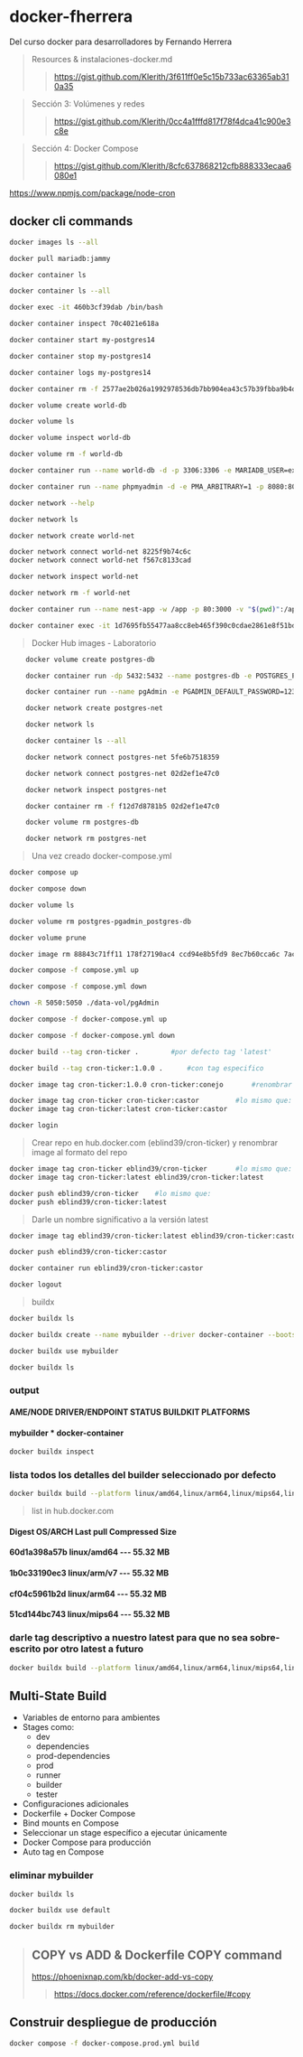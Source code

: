 # docker-fherrera
Del curso docker para desarrolladores by Fernando Herrera

> Resources & instalaciones-docker.md
>> https://gist.github.com/Klerith/3f611ff0e5c15b733ac63365ab310a35

> Sección 3: Volúmenes y redes
>> https://gist.github.com/Klerith/0cc4a1fffd817f78f4dca41c900e3c8e

> Sección 4: Docker Compose
>> https://gist.github.com/Klerith/8cfc637868212cfb888333ecaa6080e1

https://www.npmjs.com/package/node-cron

## docker cli commands

```sh
docker images ls --all

docker pull mariadb:jammy

docker container ls

docker container ls --all

docker exec -it 460b3cf39dab /bin/bash

docker container inspect 70c4021e618a

docker container start my-postgres14

docker container stop my-postgres14

docker container logs my-postgres14

docker container rm -f 2577ae2b026a1992978536db7bb904ea43c57b39fbba9b4d8f44d9b2a754574f

docker volume create world-db

docker volume ls

docker volume inspect world-db

docker volume rm -f world-db

docker container run --name world-db -d -p 3306:3306 -e MARIADB_USER=example-user -e MARIADB_PASSWORD=user-password -e MARIADB_ROOT_PASSWORD=root-secret-password -e MARIADB_DATABASE=world-db --volume world-db:/var/lib/mysql mariadb:jammy

docker container run --name phpmyadmin -d -e PMA_ARBITRARY=1 -p 8080:80 8ec7b60cca6c

docker network --help

docker network ls

docker network create world-net

docker network connect world-net 8225f9b74c6c
docker network connect world-net f567c8133cad

docker network inspect world-net

docker network rm -f world-net

docker container run --name nest-app -w /app -p 80:3000 -v "$(pwd)":/app node:16-alpine3.16 sh -c "yarn install && yarn start:dev"

docker container exec -it 1d7695fb55477aa8cc8eb465f390c0cdae2861e8f51bda7974363b0bf47bb662 /bin/sh
```

> Docker Hub images - Laboratorio
```sh
	docker volume create postgres-db

	docker container run -dp 5432:5432 --name postgres-db -e POSTGRES_PASSWORD=123456 -v postgres-db:/var/lib/postgresql/data postgres:15.1

	docker container run --name pgAdmin -e PGADMIN_DEFAULT_PASSWORD=123456 -e PGADMIN_DEFAULT_EMAIL=superman@google.com -dp 8080:80 dpage/pgadmin4:6.17

	docker network create postgres-net

	docker network ls

	docker container ls --all

	docker network connect postgres-net 5fe6b7518359

	docker network connect postgres-net 02d2ef1e47c0

	docker network inspect postgres-net

	docker container rm -f f12d7d8781b5 02d2ef1e47c0

	docker volume rm postgres-db

	docker network rm postgres-net
```

> Una vez creado docker-compose.yml
```sh
docker compose up

docker compose down

docker volume ls

docker volume rm postgres-pgadmin_postgres-db

docker volume prune

docker image rm 88843c71ff11 178f27190ac4 ccd94e8b5fd9 8ec7b60cca6c 7ac3e08c2412

docker compose -f compose.yml up

docker compose -f compose.yml down

chown -R 5050:5050 ./data-vol/pgAdmin

docker compose -f docker-compose.yml up

docker compose -f docker-compose.yml down

docker build --tag cron-ticker .		#por defecto tag 'latest'

docker build --tag cron-ticker:1.0.0 .		#con tag especifico

docker image tag cron-ticker:1.0.0 cron-ticker:conejo		#renombrar tag

docker image tag cron-ticker cron-ticker:castor			#lo mismo que:
docker image tag cron-ticker:latest cron-ticker:castor

docker login
```

> Crear repo en hub.docker.com (eblind39/cron-ticker)
> y renombrar image al formato del repo
```sh
docker image tag cron-ticker eblind39/cron-ticker		#lo mismo que:
docker image tag cron-ticker:latest eblind39/cron-ticker:latest

docker push eblind39/cron-ticker	#lo mismo que:
docker push eblind39/cron-ticker:latest
```

> Darle un nombre significativo a la versión latest
```sh
docker image tag eblind39/cron-ticker:latest eblind39/cron-ticker:castor

docker push eblind39/cron-ticker:castor

docker container run eblind39/cron-ticker:castor

docker logout
```

> buildx
```sh
docker buildx ls

docker buildx create --name mybuilder --driver docker-container --bootstrap

docker buildx use mybuilder

docker buildx ls
```
### output
#### AME/NODE     DRIVER/ENDPOINT             STATUS  BUILDKIT             PLATFORMS
#### mybuilder *   docker-container

```sh
docker buildx inspect
```
### lista todos los detalles del builder seleccionado por defecto

```sh
docker buildx build --platform linux/amd64,linux/arm64,linux/mips64,linux/arm/v7 --tag eblind39/cron-ticker:latest --push .
```

> list in hub.docker.com
#### Digest		OS/ARCH		Last pull	Compressed Size
#### 60d1a398a57b	linux/amd64	---		55.32 MB
#### 1b0c33190ec3	linux/arm/v7	---		55.32 MB
#### cf04c5961b2d	linux/arm64	---		55.32 MB
#### 51cd144bc743	linux/mips64	---		55.32 MB

### darle tag descriptivo a nuestro latest para que no sea sobre-escrito por otro latest a futuro
```sh
docker buildx build --platform linux/amd64,linux/arm64,linux/mips64,linux/arm/v7 --tag eblind39/cron-ticker:guacamayo --push .
```

## Multi-State Build
* Variables de entorno para ambientes
* Stages como:
    * dev
    * dependencies
    * prod-dependencies
    * prod
    * runner
    * builder
    * tester
* Configuraciones adicionales
* Dockerfile + Docker Compose
* Bind mounts en Compose
* Seleccionar un stage específico a ejecutar únicamente
* Docker Compose para producción
* Auto tag en Compose

### eliminar mybuilder
```sh
docker buildx ls

docker buildx use default

docker buildx rm mybuilder
```

> ## COPY vs ADD & Dockerfile COPY command
> https://phoenixnap.com/kb/docker-add-vs-copy
>> https://docs.docker.com/reference/dockerfile/#copy

## Construir despliegue de producción
```sh
docker compose -f docker-compose.prod.yml build
```